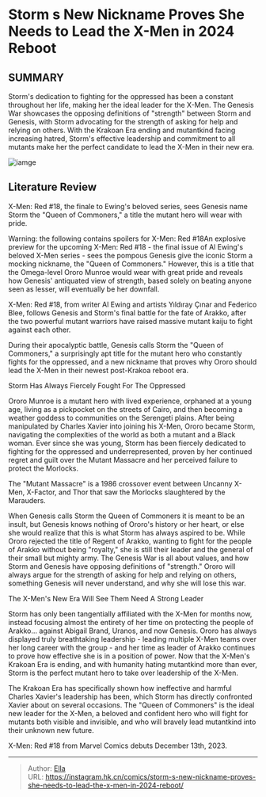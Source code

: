 # Storm s New Nickname Proves She Needs to Lead the X-Men in 2024 Reboot


## SUMMARY 



  Storm&#39;s dedication to fighting for the oppressed has been a constant throughout her life, making her the ideal leader for the X-Men.   The Genesis War showcases the opposing definitions of &#34;strength&#34; between Storm and Genesis, with Storm advocating for the strength of asking for help and relying on others.   With the Krakoan Era ending and mutantkind facing increasing hatred, Storm&#39;s effective leadership and commitment to all mutants make her the perfect candidate to lead the X-Men in their new era.  

![iamge](https://static1.srcdn.com/wordpress/wp-content/uploads/2022/05/Storm-Arakko-Morlocks.jpg)

## Literature Review

X-Men: Red #18, the finale to Ewing&#39;s beloved series, sees Genesis name Storm the &#34;Queen of Commoners,&#34; a title the mutant hero will wear with pride.




Warning: the following contains spoilers for X-Men: Red #18An explosive preview for the upcoming X-Men: Red #18 - the final issue of Al Ewing&#39;s beloved X-Men series - sees the pompous Genesis give the iconic Storm a mocking nickname, the &#34;Queen of Commoners.&#34; However, this is a title that the Omega-level Ororo Munroe would wear with great pride and reveals how Genesis&#39; antiquated view of strength, based solely on beating anyone seen as lesser, will eventually be her downfall.




X-Men: Red #18, from writer Al Ewing and artists Yıldıray Çınar and Federico Blee, follows Genesis and Storm&#39;s final battle for the fate of Arakko, after the two powerful mutant warriors have raised massive mutant kaiju to fight against each other.

         

During their apocalyptic battle, Genesis calls Storm the &#34;Queen of Commoners,&#34; a surprisingly apt title for the mutant hero who constantly fights for the oppressed, and a new nickname that proves why Ororo should lead the X-Men in their newest post-Krakoa reboot era.


 Storm Has Always Fiercely Fought For The Oppressed 
          




Ororo Munroe is a mutant hero with lived experience, orphaned at a young age, living as a pickpocket on the streets of Cairo, and then becoming a weather goddess to communities on the Serengeti plains. After being manipulated by Charles Xavier into joining his X-Men, Ororo became Storm, navigating the complexities of the world as both a mutant and a Black woman. Ever since she was young, Storm has been fiercely dedicated to fighting for the oppressed and underrepresented, proven by her continued regret and guilt over the Mutant Massacre and her perceived failure to protect the Morlocks.



The &#34;Mutant Massacre&#34; is a 1986 crossover event between Uncanny X-Men, X-Factor, and Thor that saw the Morlocks slaughtered by the Marauders.




When Genesis calls Storm the Queen of Commoners it is meant to be an insult, but Genesis knows nothing of Ororo&#39;s history or her heart, or else she would realize that this is what Storm has always aspired to be. While Ororo rejected the title of Regent of Arakko, wanting to fight for the people of Arakko without being &#34;royalty,&#34; she is still their leader and the general of their small but mighty army. The Genesis War is all about values, and how Storm and Genesis have opposing definitions of &#34;strength.&#34; Ororo will always argue for the strength of asking for help and relying on others, something Genesis will never understand, and why she will lose this war.






 The X-Men&#39;s New Era Will See Them Need A Strong Leader 
          

Storm has only been tangentially affiliated with the X-Men for months now, instead focusing almost the entirety of her time on protecting the people of Arakko... against Abigail Brand, Uranos, and now Genesis. Ororo has always displayed truly breathtaking leadership - leading multiple X-Men teams over her long career with the group - and her time as leader of Arakko continues to prove how effective she is in a position of power. Now that the X-Men&#39;s Krakoan Era is ending, and with humanity hating mutantkind more than ever, Storm is the perfect mutant hero to take over leadership of the X-Men.

The Krakoan Era has specifically shown how ineffective and harmful Charles Xavier&#39;s leadership has been, which Storm has directly confronted Xavier about on several occasions. The &#34;Queen of Commoners&#34; is the ideal new leader for the X-Men, a beloved and confident hero who will fight for mutants both visible and invisible, and who will bravely lead mutantkind into their unknown new future.




X-Men: Red #18 from Marvel Comics debuts December 13th, 2023.



---

> Author: [Ella](https://instagram.hk.cn/)  
> URL: https://instagram.hk.cn/comics/storm-s-new-nickname-proves-she-needs-to-lead-the-x-men-in-2024-reboot/  

